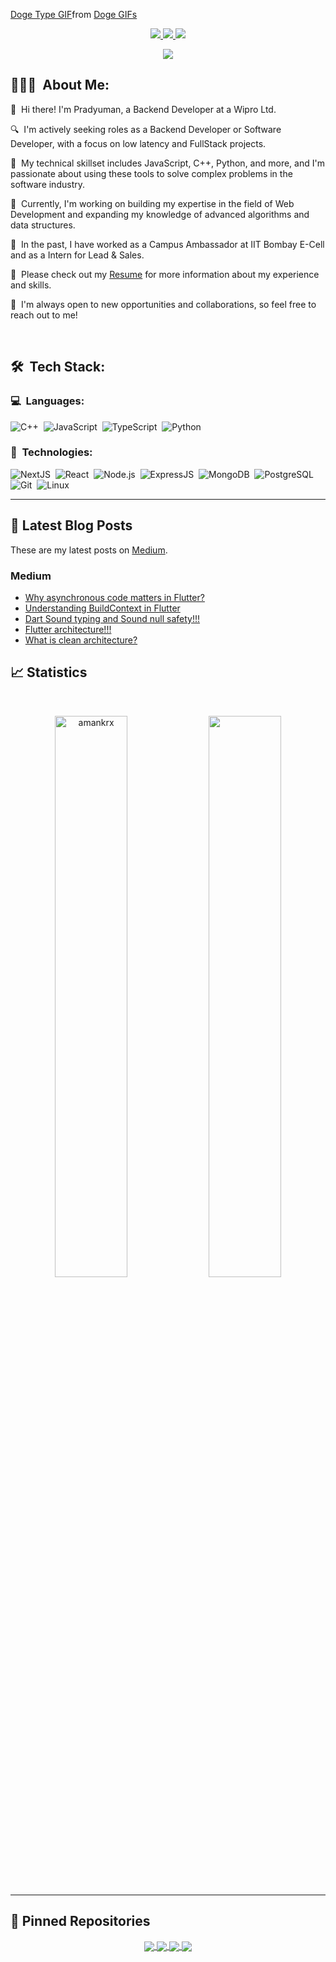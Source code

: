 <p align="center">
	<div class="tenor-gif-embed" data-postid="22440104" data-share-method="host" data-aspect-ratio="1" data-width="100%"><a href="https://tenor.com/view/doge-type-typing-dogecoin-gif-22440104">Doge Type GIF</a>from <a href="https://tenor.com/search/doge-gifs">Doge GIFs</a></div> <script type="text/javascript" async src="https://tenor.com/embed.js"></script>
</p>

<p align="center">
	<a href="https://www.linkedin.com/in/pradyumantomar/">
		<img src="https://img.shields.io/badge/LinkedIn-0077B5?style=for-the-badge&logo=linkedin&logoColor=white" />
	</a>
  <a href="https://leetcode.com/pradyumantomar/">
		<img src="https://img.shields.io/badge/leetcode-ffffff?style=for-the-badge&logo=leetcode&logoColor=black" />
	</a>
	<a href="mailto:iampradyuman18@gmail.com">
		<img src="https://img.shields.io/badge/Gmail-D14836?style=for-the-badge&logo=gmail&logoColor=white" />
	</a>
</p>

<p align="center">
	<img src="https://komarev.com/ghpvc/?username=pradyumantomar&color=blueviolet&style=flat-square&label=Profile+Views" />
</p>

## 👨🏻‍💻 &nbsp;About Me:

<p>👋 &nbsp;Hi there! I'm Pradyuman, a Backend Developer at a Wipro Ltd.</p>
<p>🔍 &nbsp;I'm actively seeking roles as a Backend Developer or Software Developer, with a focus on low latency and FullStack projects.</p>
<p>🚀 &nbsp;My technical skillset includes JavaScript, C++, Python, and more, and I'm passionate about using these tools to solve complex problems in the software industry.</p>
<p>🌱 &nbsp;Currently, I'm working on building my expertise in the field of Web Development and expanding my knowledge of advanced algorithms and data structures.</p>
<p>💼 &nbsp;In the past, I have worked as a Campus Ambassador at IIT Bombay E-Cell and as a Intern for Lead & Sales.</p>
<p>📄 &nbsp;Please check out my <a href="https://drive.google.com/file/d/1CjaZDKYn0VL0RqK8RA8ceJZBpvBE7lty/view?usp=sharing">Resume</a> for more information about my experience and skills.</p>
<p>🤝 &nbsp;I'm always open to new opportunities and collaborations, so feel free to reach out to me!</p>

<br />

## 🛠 &nbsp;Tech Stack:

### 💻 &nbsp;Languages:

![C++](https://img.shields.io/badge/-C++-05122A?style=flat&logo=C%2B%2B&logoColor=00599C)&nbsp;
![JavaScript](https://img.shields.io/badge/-JavaScript-05122A?style=flat&logo=javascript)&nbsp;
![TypeScript](https://img.shields.io/badge/-TypeScript-05122A?style=flat&logo=typescript)&nbsp;
![Python](https://img.shields.io/badge/-Python-05122A?style=flat&logo=python)&nbsp;

### 🚀 &nbsp;Technologies:

![NextJS](https://img.shields.io/badge/-NextJS-05122A?style=flat&logo=next.js)&nbsp;
![React](https://img.shields.io/badge/-React-05122A?style=flat&logo=react)&nbsp;
![Node.js](https://img.shields.io/badge/-Node.js-05122A?style=flat&logo=node.js)&nbsp;
![ExpressJS](https://img.shields.io/badge/-ExpressJS-05122A?style=flat&logo=express)&nbsp;
![MongoDB](https://img.shields.io/badge/-MongoDB-05122A?style=flat&logo=mongodb)&nbsp;
![PostgreSQL](https://img.shields.io/badge/-PostgreSQL-05122A?style=flat&logo=postgresql)&nbsp;
![Git](https://img.shields.io/badge/-Git-05122A?style=flat&logo=git)&nbsp;
![Linux](https://img.shields.io/badge/-Linux-05122A?style=flat&logo=linux)&nbsp;

<hr />

## 📝 Latest Blog Posts

These are my latest posts on [Medium](https://medium.com/@iampradyuman18).

### Medium

<!-- MEDIUM:START -->

- [Why asynchronous code matters in Flutter?](https://medium.com/@iampradyuman18/why-asynchronous-code-matters-in-flutter-66c37ba9e43d)
- [Understanding BuildContext in Flutter](https://medium.com/@iampradyuman18/understanding-buildcontext-in-flutter-194e4f619319)
- [Dart Sound typing and Sound null safety!!!](https://medium.com/@iampradyuman18/dart-sound-typing-and-sound-null-safety-5f00f3625ce3)
- [Flutter architecture!!!](https://medium.com/@iampradyuman18/flutter-architecture-a6341ce74226)
- [What is clean architecture?](https://medium.com/@iampradyuman18/what-is-clean-architecture-11cad7a7e012)
<!-- MEDIUM:END -->

## 📈 Statistics

<br/>
<p align="center">
  <img width="48%" src="https://github-readme-stats.vercel.app/api?username=pradyumantomar&count_private=true&theme=dark&show_icons=true" alt="amankrx" />
  <img width="48%" src="https://github-readme-streak-stats.herokuapp.com/?user=pradyumantomar&hide_border=true&theme=dark&show_icons=true" />
</p>

<hr />

## 📕 Pinned Repositories

<p align="center">
	<a href="https://github.com/pradyumantomar/RealTime_CodeEditor">
		<img align="center" src="https://github-readme-stats.vercel.app/api/pin/?username=pradyumantomar&repo=RealTime_CodeEditor&hide_border=true&theme=dark&show_icons=true" />
	</a>
	<a href="https://github.com/pradyumantomar/FileShare_Web">
		<img align="center" src="https://github-readme-stats.vercel.app/api/pin/?username=pradyumantomar&repo=FileShare_Web&hide_border=true&theme=dark&show_icons=true" />
	</a>
	<a href="https://github.com/pradyumantomar/Travel_Buddy_ReactNative">
		<img align="center" src="https://github-readme-stats.vercel.app/api/pin/?username=pradyumantomar&repo=Travel_Buddy_ReactNative&hide_border=true&theme=dark&show_icons=true" />
	</a>
    <a href="https://github.com/pradyumantomar/pradyumantomar">
		<img align="center" src="https://github-readme-stats.vercel.app/api/pin/?username=pradyumantomar&repo=pradyumantomar&hide_border=true&theme=dark&show_icons=true" />
	</a>
</p>
